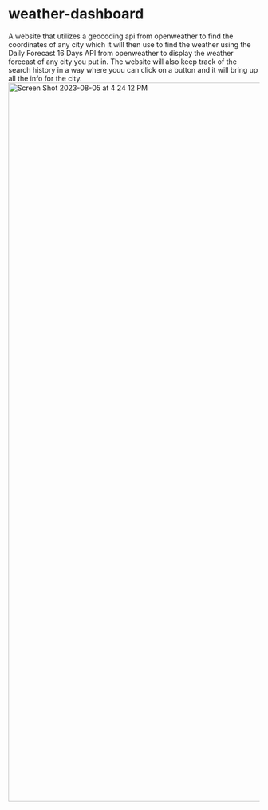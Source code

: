 # weather-dashboard
A website that utilizes a geocoding api from openweather to find the coordinates of any city which it will then use to find the weather using the Daily Forecast 16 Days API from openweather to display the weather forecast of any city you put in. The website will also keep track of the search history in a way where youu can click on a button and it will bring up all the info for the city.
<img width="1440" alt="Screen Shot 2023-08-05 at 4 24 12 PM" src="https://github.com/rodriguezr1016/weather-dashboard/assets/134916213/0fa1cdbc-5e44-44c6-aad7-7c6405567104">
